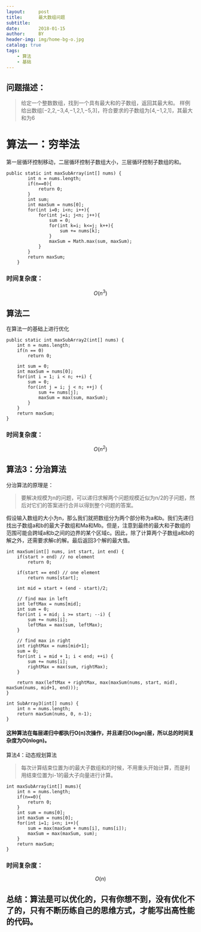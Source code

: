 ```yaml
---
layout:     post
title:      最大数组问题
subtitle:   
date:       2018-01-15
author:     BY
header-img: img/home-bg-o.jpg
catalog: true
tags:
    - 算法
    - 基础
---
```

## 问题描述：
> 给定一个整数数组，找到一个具有最大和的子数组，返回其最大和。
> 样例
给出数组[−2,2,−3,4,−1,2,1,−5,3]，符合要求的子数组为[4,−1,2,1]，其最大和为6


# 算法一：穷举法
第一层循环控制移动，二层循环控制子数组大小，三层循环控制子数组的和。


```
public static int maxSubArray(int[] nums) {
        int n = nums.length;
        if(n==0){
            return 0;
        }
        int sum;
        int maxSum = nums[0];
        for(int i=0; i<n; i++){
            for(int j=i; j<n; j++){
                sum = 0;
                for(int k=i; k<=j; k++){
                    sum += nums[k];
                }
                maxSum = Math.max(sum, maxSum);
            }
        }
        return maxSum;
    }
```
### 时间复杂度：
```math
O(n^3)
```

## 算法二

在算法一的基础上进行优化


```
public static int maxSubArray2(int[] nums) {
    int n = nums.length;
    if(n == 0)
        return 0;

    int sum = 0;
    int maxSum = nums[0];
    for(int i = 1; i < n; ++i) {
        sum = 0;
        for(int j = i; j < n; ++j) {
            sum += nums[j];
            maxSum = max(sum, maxSum);
        }
    }
    return maxSum;
}
```

### 时间复杂度：
```math
O(n^2)
```

## 算法3：分治算法
分治算法的原理是：
> 要解决规模为n的问题，可以递归求解两个问题规模近似为n/2的子问题，然后对它们的答案进行合并以得到整个问题的答案。

假设输入数组的大小为n，那么我们就把数组分为两个部分称为a和b。我们先递归找出子数组a和b的最大子数组和Ma和Mb。但是，注意到最终的最大和子数组的范围可能会跨域a和b之间的边界的某个区域c。因此，除了计算两个子数组a和b的解之外，还需要求解c的解。最后返回3个解的最大值。


```
int maxSum(int[] nums, int start, int end) {
    if(start > end) // no element
        return 0;

    if(start == end) // one element
        return nums[start];

    int mid = start + (end - start)/2;

    // find max in left
    int leftMax = nums[mid];
    int sum = 0;
    for(int i = mid; i >= start; --i) {
        sum += nums[i];
        leftMax = max(sum, leftMax);
    }

    // find max in right
    int rightMax = nums[mid+1];
    sum = 0;
    for(int i = mid + 1; i < end; ++i) {
        sum += nums[i];
        rightMax = max(sum, rightMax);
    }

    return max(leftMax + rightMax, max(maxSum(nums, start, mid), maxSum(nums, mid+1, end)));
}

int SubArray3(int[] nums) {
    int n = nums.length;
    return maxSum(nums, 0, n-1);
}
```
#### 这种算法在每层递归中都执行O(n)次操作，并且递归O(logn)层，所以总的时间复杂度为O(nlogn)。

算法4：动态规划算法
> 每次计算结束位置为i的最大子数组和的时候，不用重头开始计算，而是利用结束位置为i-1的最大子向量进行计算。


```
int maxSubArray(int[] mums){
    int n = nums.length;
    if(n==0){
        return 0;
    }
    int sum = nums[0];
    int maxSum = nums[0];
    for(int i=1; i<n; i++){
        sum = max(maxSum + nums[i], nums[i]);
        maxSum = max(maxSum, sum);
    }
    return maxSum;
}
```
### 时间复杂度：
```math
O(n)
```

## 总结：算法是可以优化的，只有你想不到，没有优化不了的，只有不断历练自己的思维方式，才能写出高性能的代码。


